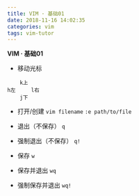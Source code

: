 ```yaml
---
title: VIM · 基础01
date: 2018-11-16 14:02:35
categories: vim
tags: vim-tutor
---
```


**VIM · 基础01**

<!-- more -->

- 移动光标
```
    k上
h左     l右
    j下
```

- 打开/创建
`vim filename`
`:e path/to/file`

- 退出（不保存）
`q`

- 强制退出（不保存）
`q!`

- 保存
`w`

- 保存并退出
`wq`

- 强制保存并退出
`wq!`
